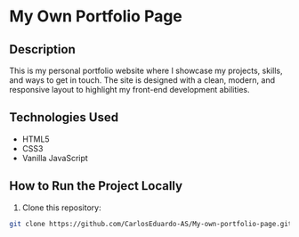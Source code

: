 # My Own Portfolio Page

## Description

This is my personal portfolio website where I showcase my projects, skills, and ways to get in touch. The site is designed with a clean, modern, and responsive layout to highlight my front-end development abilities.

## Technologies Used

- HTML5  
- CSS3  
- Vanilla JavaScript  

## How to Run the Project Locally

1. Clone this repository:  
```bash
git clone https://github.com/CarlosEduardo-AS/My-own-portfolio-page.git
